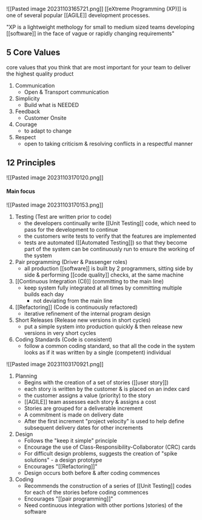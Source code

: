 ![[Pasted image 20231103165721.png]]
[[eXtreme Programming (XP)]] is one of several popular [[AGILE]] development processes.

"XP is a lightweight methology for small to medium sized teams developing [[software]] in the face of vague or rapidly changing requirements"

## 5 Core Values
core values that you think that are most important for your team to deliver the highest quality product
1. Communication
	- Open & Transport communication
2. Simplicity
	- Build what is NEEDED
3. Feedback
	- Customer Onsite
4. Courage
	- to adapt to change
5. Respect
	- open to taking criticism & resolving conflicts in a respectful manner

## 12 Principles
![[Pasted image 20231103170120.png]]

#### Main focus
![[Pasted image 20231103170153.png]]
1. Testing (Test are written prior to code)
	- the developers continually write [[Unit Testing]] code, which need to pass for the development to continue
	- the customers write tests to verify that the features are implemented
	- tests are automated ([[Automated Testing]]) so that they become part of the system can be continuously run to ensure the working of the system
2. Pair programming (Driver & Passenger roles)
	- all production [[software]] is built by 2 programmers, sitting side by side & performing [[code quality]] checks, at the same machine
3. [[Continuous Integration (CI)]] (committing to the main line)
	- keep system fully integrated at all times by committing multiple builds each day
		- not deviating from the main line
4. [[Refactoring]] (Code is continuously refactored)
	- iterative refinement of the internal program design
5. Short Releases (Release new versions in short cycles)
	- put a simple system into production quickly & then release new versions in very short cycles
6. Coding Standards (Code is consistent)
	- follow a common coding standard, so that all the code in the system looks as if it was written by a single (competent) individual

![[Pasted image 20231103170921.png]]
1. Planning
	- Begins with the creation of a set of stories ([[user story]])
	- each story is written by the customer & is placed on an index card
	- the customer assigns a value (priority) to the story
	- [[AGILE]] team assesses each story & assigns a cost
	- Stories are grouped for a deliverable increment
	- A commitment is made on delivery date
	- After the first increment "project velocity" is used to help define subsequent delivery dates for other increments
2. Design
	- Follows the "keep it simple" principle
	- Encourage the use of Class-Responsibility-Collaborator (CRC) cards
	- For difficult design problems, suggests the creation of "spike solutions" - a design prototype
	- Encourages "[[Refactoring]]"
	- Design occurs both before & after coding commences
3. Coding
	- Recommends the construction of a series of [[Unit Testing]] codes for each of the stories before coding commences
	- Encourages "[[pair programming]]"
	- Need continuous integration with other portions )stories) of the software
